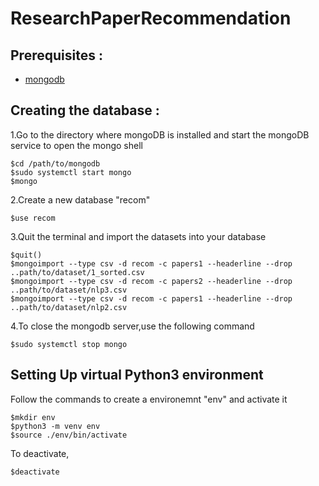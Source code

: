 # ResearchPaperRecommendation

## Prerequisites :
- [mongodb](https://docs.mongodb.com/manual/administration/install-community/)

## Creating the database :
1.Go to the directory where mongoDB is installed and start the mongoDB service to open the mongo shell
```
$cd /path/to/mongodb
$sudo systemctl start mongo
$mongo
```
2.Create a new database "recom" 
```
$use recom
```
3.Quit the terminal and import the datasets into your database
```
$quit()
$mongoimport --type csv -d recom -c papers1 --headerline --drop ..path/to/dataset/1_sorted.csv
$mongoimport --type csv -d recom -c papers2 --headerline --drop ..path/to/dataset/nlp3.csv
$mongoimport --type csv -d recom -c papers1 --headerline --drop ..path/to/dataset/nlp2.csv
```
4.To close the mongodb server,use the following command
```
$sudo systemctl stop mongo
```
## Setting Up virtual Python3 environment
Follow the commands to create a environemnt "env" and activate it
```
$mkdir env
$python3 -m venv env
$source ./env/bin/activate 
```
To deactivate,
```
$deactivate
```
